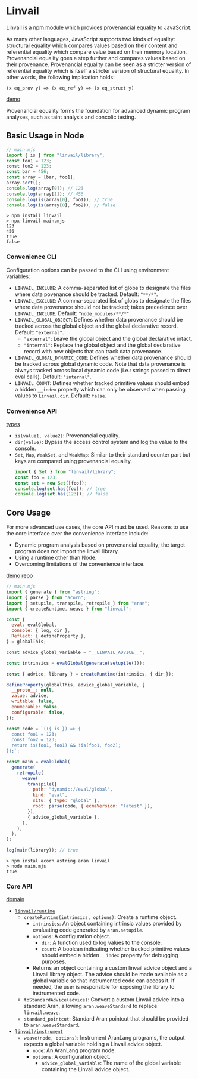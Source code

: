 # Linvail

Linvail is a [npm module](https://www.npmjs.com/linvail) which provides
provenancial equality to JavaScript.

As many other languages, JavaScript supports two kinds of equality: structural
equality which compares values based on their content and referential equality
which compare value based on their memory location. Provenancial equality goes a
step further and compares values based on their provenance. Provenancial
equality can be seen as a stricter version of referential equality which is
itself a stricter version of structural equality. In other words, the following
implication holds:

```
(x eq_prov y) => (x eq_ref y) => (x eq_struct y)
```

[demo](https://lachrist.github.io/aran/page/demo/track.html)

Provenancial equality forms the foundation for advanced dynamic program
analyses, such as taint analysis and concolic testing.

## Basic Usage in Node

```mjs
// main.mjs
import { is } from "linvail/library";
const foo1 = 123;
const foo2 = 123;
const bar = 456;
const array = [bar, foo1];
array.sort();
console.log(array[0]); // 123
console.log(array[1]); // 456
console.log(is(array[0], foo1)); // true
console.log(is(array[0], foo2)); // false
```

```
> npm install linvail
> npx linvail main.mjs
123
456
true
false
```

### Convenience CLI

Configuration options can be passed to the CLI using environment variables:

- `LINVAIL_INCLUDE`: A comma-separated list of globs to designate the files
  where data povenance should be tracked. Default: `"**/*"`.
- `LINVAIL_EXCLUDE`: A comma-separated list of globs to designate the files
  where data provenance should not be tracked; takes precedence over
  `LINVAIL_INCLUDE`. Default: `"node_modules/**/*"`.
- `LINVAIL_GLOBAL_OBJECT`: Defines whether data provenance should be tracked
  across the global object and the global declarative record. Default:
  `"external"`.
  - `"external"`: Leave the global object and the global declarative intact.
  - `"internal"`: Replace the global object and the global declarative record
    with new objects that can track data provenance.
- `LINVAIL_GLOBAL_DYNAMIC_CODE`: Defines whether data provenance should be
  tracked across global dynamic code. Note that data provenance is always
  tracked across local dynamic code (i.e.: strings passed to direct eval calls).
  Default: `"internal"`.
- `LINVAIL_COUNT`: Defines whether tracked primitive values should embed a
  hidden `__index` property which can only be observed when passing values to
  `Linvail.dir`. Default: `false`.

### Convenience API

[types](./lib/library/library.d.ts)

- `is(value1, value2)`: Provenancial equality.
- `dir(value)`: Bypass the access control system and log the value to the
  console.
- `Set`, `Map`, `WeakSet`, and `WeakMap`: Similar to their standard counter part
  but keys are compared using provenancial equality.
  ```mjs
  import { Set } from "linvail/library";
  const foo = 123;
  const set = new Set([foo]);
  console.log(set.has(foo)); // true
  console.log(set.has(123)); // false
  ```

## Core Usage

For more advanced use cases, the core API must be used. Reasons to use the core
interface over the convenience interface include:

- Dynamic program analysis based on provenancial equality; the target program
  does not import the linvail library.
- Using a runtime other than Node.
- Overcoming limitations of the convenience interface.

[demo repo](https://github.com/lachrist/aran-linvail)

```mjs
// main.mjs
import { generate } from "astring";
import { parse } from "acorn";
import { setupile, transpile, retropile } from "aran";
import { createRuntime, weave } from "linvail";

const {
  eval: evalGlobal,
  console: { log, dir },
  Reflect: { defineProperty },
} = globalThis;

const advice_global_variable = "__LINVAIL_ADVICE__";

const intrinsics = evalGlobal(generate(setupile()));

const { advice, library } = createRuntime(intrinsics, { dir });

defineProperty(globalThis, advice_global_variable, {
  __proto__: null,
  value: advice,
  writable: false,
  enumerable: false,
  configurable: false,
});

const code = `(({ is }) => {
  const foo1 = 123;
  const foo2 = 123;
  return is(foo1, foo1) && !is(foo1, foo2);
});`;

const main = evalGlobal(
  generate(
    retropile(
      weave(
        transpile({
          path: "dynamic://eval/global",
          kind: "eval",
          situ: { type: "global" },
          root: parse(code, { ecmaVersion: "latest" }),
        }),
        { advice_global_variable },
      ),
    ),
  ),
);

log(main(library)); // true
```

```
> npm instal acorn astring aran linvail
> node main.mjs
true
```

### Core API

[domain](./lib/runtime/domain.d.ts)

- [`linvail/runtime`](./lib/runtime.d.ts)
  - `createRuntime(intrinsics, options)`: Create a runtime object.
    - `intrinsics`: An object containing intrinsic values provided by evaluating
      code generated by `aran.setupile`.
    - `options`: A configuration object.
      - `dir`: A function used to log values to the console.
      - `count`: A boolean indicating whether tracked primitive values should
        embed a hidden `__index` property for debugging purposes.
    - Returns an object containing a custom linvail advice object and a Linvail
      library object. The advice should be made available as a global variable
      so that instrumented code can access it. If needed, the user is
      responsible for exposing the library to instrumented code.
  - `toStandardAdvice(advice)`: Convert a custom Linvail advice into a standard
    Aran, allowing `aran.weaveStandard` to replace `linvail.weave`.
  - `standard_pointcut`: Standard Aran pointcut that should be provided to
    `aran.weaveStandard`.
- [`linvail/instrument`](./lib/instrument.d.ts)
  - `weave(node, options)`: Instrument AranLang programs, the output expects a
    global variable holding a Linvail advice object.
    - `node`: An AranLang program node.
    - `options`: A configuration object.
      - `advice_global_variable`: The name of the global variable containing the
        Linvail advice object.
